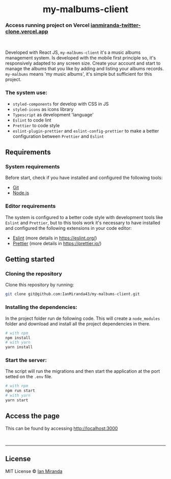 
<h1 align="center"> 
	my-malbums-client
</h1>

### Access running project on Vercel [ianmiranda-twitter-clone.vercel.app](https://ianmiranda-twitter-clone.vercel.app/)

<br>

Developed with React JS, `my-malbums-client` it's a music albums management system. Is developed with the mobile first principle so, it's responsively adapted to any screen size. Create your account and start to manage the albums that you like by adding and listing your albums records. `my-malbums` means 'my music albums', it's simple but sufficient for this project. 

### The system use: 
* `styled-components` for develop with CSS in JS
* `styled-icons` as icons library 
* `Typescript` as development 'language'
* `Eslint` to code lint
* `Prettier` to code style
* `eslint-plugin-prettier` and `eslint-config-prettier` to make a better configuration between `Prettier` and `Eslint`

## Requirements

### System requirements

Before start, check if you have installed and configured the following tools:

* [Git](https://git-scm.com/)
* [Node.js](https://nodejs.org/en/)

### Editor requirements

The system is configured to a better code style with development tools like `Eslint` and `Prettier`, but to this tools work it's necessary to have installed and configured the following extensions in your code editor: 

* [Eslint](https://marketplace.visualstudio.com/items?itemName=dbaeumer.vscode-eslint) (more details in https://eslint.org/)
* [Prettier](https://marketplace.visualstudio.com/items?itemName=esbenp.prettier-vscode) (more details in https://prettier.io/)

## Getting started

### Cloning the repository

Clone this repository by running:

```bash
git clone git@github.com:IanMiranda43/my-malbums-client.git
```

### Installing the dependencies:

In the project folder run de following code. This will create a `node_modules` folder and download and install all the project dependencies in there. 

```bash
# with npm
npm install
# with yarn
yarn install
```

### Start the server:

The script will run the migrations and then start the application at the port setted on the `.env` file.

```bash
# with npm
npm run start
# with yarn
yarn start
```

## Access the page

This can be found by accessing <a href="http://localhost:3000" target="blank">http://localhost:3000<a>

<br>

---

## License

MIT License © [Ian Miranda](https://github.com/IanMiranda43)

